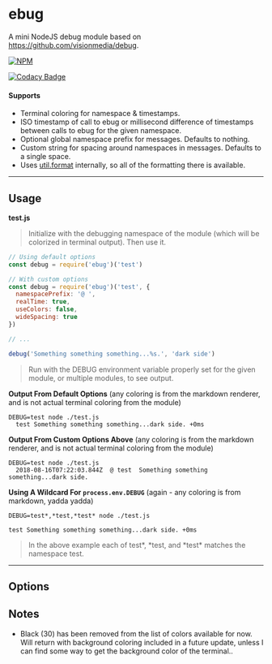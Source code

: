 # ebug
A mini NodeJS debug module based on https://github.com/visionmedia/debug.


[![NPM](https://nodei.co/npm/ebug.png?compact=true)](https://nodei.co/npm/ebug/)

[![Codacy Badge](https://api.codacy.com/project/badge/Grade/042bd18597844277946a6063cdd14cc2)](https://www.codacy.com/project/l3laze/ebug/dashboard?utm_source=github.com&amp;utm_medium=referral&amp;utm_content=l3laze/ebug&amp;utm_campaign=Badge_Grade_Dashboard)


#### Supports

 * Terminal coloring for namespace & timestamps.
 * ISO timestamp of call to ebug or millisecond
difference of timestamps between calls to ebug
for the given namespace.
 * Optional global namespace prefix for messages. Defaults to nothing.
 * Custom string for spacing around namespaces in messages. Defaults to a single space.
 * Uses [util.format](https://nodejs.org/api/util.html#util_util_format_format_args)
internally, so all of the formatting there is available.


----


## **Usage**


**test.js**

> Initialize with the debugging namespace of the module (which will be colorized in terminal output). Then use it.

```javascript
// Using default options
const debug = require('ebug')('test')

// With custom options
const debug = require('ebug')('test', {
  namespacePrefix: '@ ',
  realTime: true,
  useColors: false,
  wideSpacing: true
})

// ...

debug('Something something something...%s.', 'dark side')
```

> Run with the DEBUG environment variable properly set for the given module, or multiple modules, to see output.


**Output From Default Options** (any coloring is from the markdown renderer, and is not actual terminal coloring from the module)

```
DEBUG=test node ./test.js
  test Something something something...dark side. +0ms
```


**Output From Custom Options Above** (any coloring is from the markdown renderer, and is not actual terminal coloring from the module)

```
DEBUG=test node ./test.js
  2018-08-16T07:22:03.844Z	@ test	Something something something...dark side.
```


**Using A Wildcard For `process.env.DEBUG`** (again - any coloring is from markdown, yadda yadda)

```
DEBUG=test*,*test,*test* node ./test.js

test Something something something...dark side. +0ms
```


> In the above example each of test\*, \*test, and \*test\* matches the namespace test.


----

## **Options**

 


## **Notes**

* Black (30) has been removed from the list of colors available for now. Will return with background coloring included in a future update, unless I can find some way to get the background color of the terminal..
